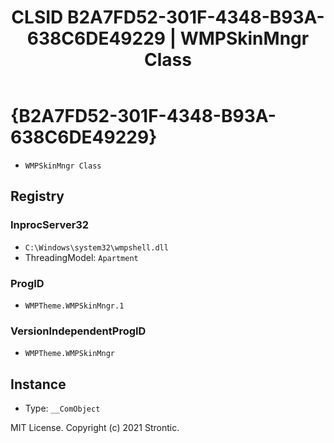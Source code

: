 ﻿---
title: "CLSID B2A7FD52-301F-4348-B93A-638C6DE49229 | WMPSkinMngr Class"
excerpt: What is COM-Object CLSID B2A7FD52-301F-4348-B93A-638C6DE49229?
---

# {B2A7FD52-301F-4348-B93A-638C6DE49229}

* `WMPSkinMngr Class`

## Registry


### InprocServer32

* `C:\Windows\system32\wmpshell.dll`
* ThreadingModel: `Apartment`

### ProgID

* `WMPTheme.WMPSkinMngr.1`

### VersionIndependentProgID

* `WMPTheme.WMPSkinMngr`

## Instance

* Type: `__ComObject`

MIT License. Copyright (c) 2021 Strontic.


